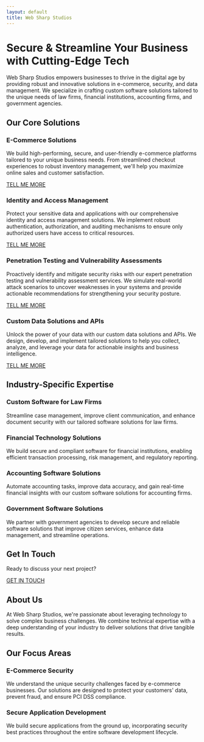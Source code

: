 ```yaml
---
layout: default
title: Web Sharp Studios
---
```


# Secure & Streamline Your Business with Cutting-Edge Tech

Web Sharp Studios empowers businesses to thrive in the digital age by providing robust and innovative solutions in e-commerce, security, and data management. We specialize in crafting custom software solutions tailored to the unique needs of law firms, financial institutions, accounting firms, and government agencies.

## Our Core Solutions

### E-Commerce Solutions

We build high-performing, secure, and user-friendly e-commerce platforms tailored to your unique business needs. From streamlined checkout experiences to robust inventory management, we'll help you maximize online sales and customer satisfaction.

[TELL ME MORE](/our-services/e-commerce-solutions/) 

### Identity and Access Management

Protect your sensitive data and applications with our comprehensive identity and access management solutions. We implement robust authentication, authorization, and auditing mechanisms to ensure only authorized users have access to critical resources.

[TELL ME MORE](/our-services/identity-and-access-management/)

### Penetration Testing and Vulnerability Assessments

Proactively identify and mitigate security risks with our expert penetration testing and vulnerability assessment services. We simulate real-world attack scenarios to uncover weaknesses in your systems and provide actionable recommendations for strengthening your security posture.

[TELL ME MORE](/our-services/penetration-testing/)

### Custom Data Solutions and APIs

Unlock the power of your data with our custom data solutions and APIs. We design, develop, and implement tailored solutions to help you collect, analyze, and leverage your data for actionable insights and business intelligence.

[TELL ME MORE](/our-services/custom-data-solutions/)

## Industry-Specific Expertise

### Custom Software for Law Firms

Streamline case management, improve client communication, and enhance document security with our tailored software solutions for law firms.

### Financial Technology Solutions

We build secure and compliant software for financial institutions, enabling efficient transaction processing, risk management, and regulatory reporting.

### Accounting Software Solutions

Automate accounting tasks, improve data accuracy, and gain real-time financial insights with our custom software solutions for accounting firms.

### Government Software Solutions

We partner with government agencies to develop secure and reliable software solutions that improve citizen services, enhance data management, and streamline operations.

## Get In Touch

Ready to discuss your next project?

[GET IN TOUCH](#contact_us) 

## About Us

At Web Sharp Studios, we're passionate about leveraging technology to solve complex business challenges. We combine technical expertise with a deep understanding of your industry to deliver solutions that drive tangible results.

## Our Focus Areas

### E-Commerce Security

We understand the unique security challenges faced by e-commerce businesses. Our solutions are designed to protect your customers' data, prevent fraud, and ensure PCI DSS compliance.

### Secure Application Development

We build secure applications from the ground up, incorporating security best practices throughout the entire software development lifecycle. 